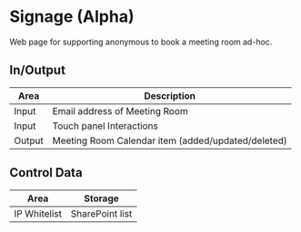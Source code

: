 # Signage (Alpha)

Web page for supporting anonymous to book a meeting room ad-hoc.

## In/Output

| Area | Description |
| ----------- | ----------- |
| Input | Email address of Meeting Room |
| Input | Touch panel Interactions |
| Output | Meeting Room Calendar item (added/updated/deleted)|


## Control Data

| Area | Storage |
| ----------- | ----------- |
| IP Whitelist | SharePoint list |

